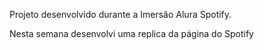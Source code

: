 Projeto desenvolvido durante a Imersão Alura Spotify. 

Nesta semana desenvolvi uma replica da página do Spotify
